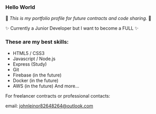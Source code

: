 ### Hello World

💼 *This is my portfolio profile for future contracts and code sharing.* 💼

✨ Currently a Junior Developer but I want to become a FULL ✨

### These are my best skills:

- HTML5 / CSS3
- Javascript / Node.js
- Express (Study)
- Git 
- Firebase (in the future)
- Docker (in the future)
- AWS (in the future)
And more...

For freelancer contracts or professional contacts:

email: johnleinor82648264@outlook.com
